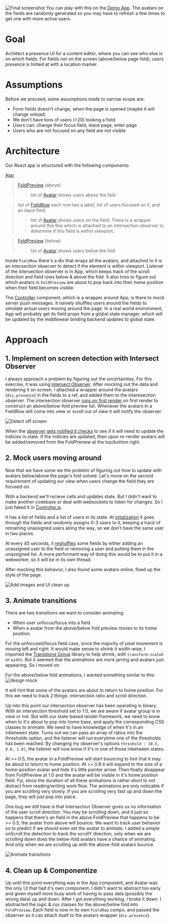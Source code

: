 ![Final screenshot](images/final.png)
You can play with this on the [Demo App](https://alice-sanity-ava.netlify.app/). The avatars on the fields are randomly generated so you may have to refresh a few times to get one with more active users.

# Goal
Architect a presence UI for a content editor, where you can see who else is on which fields. For fields not on the screen (above/below page fold), users presence is hinted at with a location marker.

# Assumptions

Before we proceed, some assumptions made to narrow scope are:
- Form fields doesn't change, when the page is opened (maybe it will change onload)
- We don't have tons of users (>20) looking a field
- Users can: change their focus field, leave page, enter page
- Users who are not focused on any field are not visible

# Architecture

Our React app is structured with the following components:

[App](src/App.js)

> [FoldPreview](src/FoldPreview.js) (above)
> > list of [Avatar](src/Avatar.js)  shows users above the fold

> list of [FieldRow](src/FieldRow.js) each row has a label, list of users focused on it, and an input field
> > list of [Avatar](src/Avatar.js) shows users on the field. There is a wrapper around this this which is attached to an intersection observer to determine if this field is within viewport..

> [FoldPreview](src/FoldPreview.js) (below)
> > list of [Avatar](src/Avatar.js)  shows users below the fold

Inside `FieldRow` there's a div that wraps all the avatars, and attached to it is an intersection observer to detect if the element is within viewport. Listener of the intersection observer is in App, which keeps track of the scroll direction and field rows below & above the fold. It also tries to figure out which avatars in `FoldPreview` are about to pop back into their home position when their field becomes visible.

The [Controller](src/Controller.js) component, which is a wrapper around App, is there to mock server push messages. It naively shuffles users around the fields to simulate actual users moving around the page. In a real world environment, App will probably get its field props from a global state manager, which will be updated by the middlewear binding backend updates to global state.

# Approach

## 1. Implement on screen detection with Intersect Observer

I always approach a problem by figuring out the uncertainties. For this exercise, it was using [Intersect Observer](https://developer.mozilla.org/en-US/docs/Web/API/Intersection_Observer_API). After mocking out the data and rendering it on screen. I attached a wrapper around the avatars (`div.presence`) in the fields to a ref, and added them to the interesection observer. The intersection observer [runs on first render](src/App.js#L44) on first render to construct an above/below-fold preview list. Whenever the avatars in a FieldRow will come into view or scroll out of view it will notify the observer.

![Detect off screen](images/proof.gif)

When the [observer gets notified it checks](src/App.js#L63) to see if it will need to update the indicies in state. If the indicies are updated, then upon re-render avatars will be added/removed from the FoldPreview at the top/bottom right. 

## 2. Mock users moving around

Now that we have some we the problem of figuring out how to update with avatars below/above the page's fold solved. Let's move on the second requirement of updating our view when users change the field they are focused on.

With a backend we'll recieve calls and updates state. But I didn't want to make another codebase or deal with websockets to listen for changes. So I just faked it in [Controller.js](src/Controller.js).

It has a list of fields and a list of users in its state. At [initalization](src/Controller.js#L36) it goes through the fields and randomly assigns 0-3 users to it, keeping a track of remaining unassigned users along the way, so we don't have the same user in two places.

At every 45 seconds, it [reshuffles](src/Controller.js#L52) some fields by either adding an unassigned user to the field or removing a user and putting them in the unassigned list. A more performant way of doing this would be to put it in a webworker, so it will be in its own thread.

After mocking this behavior, I also found some avatars online, fixed up the style of the page.

![Add images and UI clean up](images/style.gif)

## 3. Animate transitions

There are two transitions we want to consider animating:
- When user unfocus/focus into a field
- When a avatar from the above/below fold preview moves to its home position.

For the unfocused/focus field case, since the majority of pixel movement is moving left and right. It would make sense to shrink it width-wise, I imported the [Transitions Group](https://github.com/reactjs/react-transition-group) library to help shrink, with `transform:scaleX` or `width`. But it seemed that the animations are more jarring and avatars just appearing. So I moved on.

For the above/below fold animations, I wanted something similar to this:
![design mock](images/droplet.gif)

It will hint that some of the avatars are about to return to home position. For this we need to track 2 things: intersection ratio and scroll direction.

Up into this point our intersection observer has been operating in binary. With an intersection threshold set to 1.0, we are aware if avatar group is in view or not. But with our state-based render framework, we need to know when to it's about to pop into home base, and apply the corresponding CSS classes to animate. We need to have knowledge of when it's in an inbetween state. Turns out we can pass an array of ratios into the thresholds option, and the listener will run everytime one of the thresholds has been reached. By changing my observer's options `threshold : [0.5, 0.8, 1.0]`, the listener will now know if it's in one of those inbetween states. 

At >= 0.5, the avatar in a FoldPreview will start bouncing to hint that it may be about to return to home position. At >= 0.8 it will expand to the size of a home-position avatar and hide it's little pointer arrow. Then finally disappear from FoldPreview at 1.0 and the avatar will be visible in it's home position field. Fyi, since the duration of all these animations is rather short to not distract from reading/writing work flow. The animations are only noticable if you are scrolling very slowly. If you are scrolling very fast up and down the page, they will just pop into place.

One bug we still have is that Intersection Observer gives us no information of the user scroll direction. You may be scrolling down, and it just so happens that there's an field in the above FoldPreview that happens to be >= 0.5, the avatar from above will bounce. We want to track user behavior so to predict if we should even set the avatar to animate. I added a simple onScroll the detection to track the scrollY direction, only when we are scrolling down does the below-fold avatars have a chance of animating. And only when we are scrolling up with the above-fold avatars bounce.

![Animate transitions](images/anim.gif)

## 4. Clean up & Componentize

Up until this point everything was in the App component, and Avatar was the only UI that had it's own component. I didn't want to abstract too early and given myself more busy work of having to pass data (possibly the wrong data) up and down. After I got everything working, I broke it down. I abstracted the logic & css classes for the above/below fold into `FoldPreview`. Each field is now in its own `FieldRow` compo, and passed the observer so it can attach itself to the avatars wrapper (`div.presence`). 

